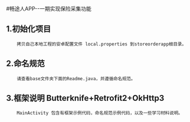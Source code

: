 #畅途人APP--一期实现保险采集功能
## 1.初始化项目
```
    拷贝自己本地工程的安卓配置文件 local.properties 到storeorderapp根目录。
```
## 2.命名规范
```
    请查看base文件夹下面的Readme.java，并遵循命名规范。
```

## 3.框架说明 Butterknife+Retrofit2+OkHttp3 
```
    MainActivity 包含有框架示例代码，命名规范示例代码，以及一些学习材料说明。
```
